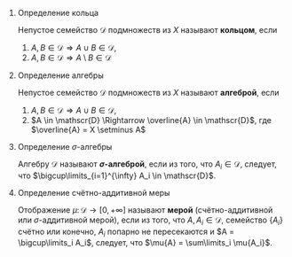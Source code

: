 1. Определение кольца
    
    Непустое семейство $\mathscr{D}$ подмножеств из $X$ называют **кольцом**, если
    1. $A,B \in \mathscr{D} \Rightarrow A \cup B \in \mathscr{D}$,
    2. $A,B \in \mathscr{D} \Rightarrow A \setminus B \in \mathscr{D}$


1. Определение алгебры

    Непустое семейство $\mathscr{D}$ подмножеств из $X$ называют **алгеброй**, если
    
    1. $A,B \in \mathscr{D} \Rightarrow A \cup B \in \mathscr{D}$,
    2. $A \in \mathscr{D} \Rightarrow \overline{A}  \in \mathscr{D}$, где $\overline{A} = X \setminus A$
          

1. Определение $\sigma$-алгебры
 
    Алгебру $\mathscr{D}$ называют **$\sigma$-алгеброй**, если из того, что $A_i \in \mathscr{D}$, следует,
    что $\bigcup\limits_{i=1}^{\infty} A_i \in \mathscr{D}$.


1. Определение счётно-аддитивной меры

    Отображение $\mu \colon \mathscr{D} \to [0, +\infty]$ называют **мерой** (счётно-аддитивной или $\sigma$-аддитивной мерой),
если из того, что $A, A_i \in \mathscr{D}$, семейство $\{A_i\}$ счётно или конечно, $A_i$ попарно не пересекаются
и $A = \bigcup\limits_i A_i$, следует, что $\mu{A} = \sum\limits_i \mu{A_i}$.

